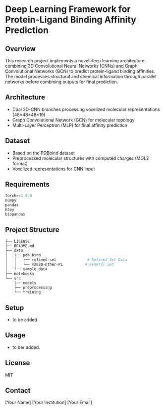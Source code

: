 # Deep Learning Framework for Protein-Ligand Binding Affinity Prediction

## Overview

This research project implements a novel deep learning architecture combining 3D Convolutional Neural Networks (CNNs) and Graph Convolutional Networks (GCN) to predict protein-ligand binding affinities. The model processes structural and chemical information through parallel networks before combining outputs for final prediction.

## Architecture

- Dual 3D-CNN branches processing voxelized molecular representations (48×48×48×19)
- Graph Convolutional Network (GCN) for molecular topology
- Multi-Layer Perceptron (MLP) for final affinity prediction

## Dataset

- Based on the PDBbind dataset
- Preprocessed molecular structures with computed charges (MOL2 format)
- Voxelized representations for CNN input

## Requirements

```python
torch>=1.9.0
numpy
pandas
h5py
biopandas
```

## Project Structure

``` bash
├── LICENSE
├── README.md
├── data
│   ├── pdb_bind
│   │   ├── refined-set              # Refined Set Data
│   │   └── v2020-other-PL          # General Set
│   └── sample_data
├── notebooks
└── src
    ├── models
    ├── preprocessing
    └── training
```

## Setup

- to be added.

## Usage

- to ber added.

<!-- ## Citation
[Add your paper details once published] -->

## License

MIT

## Contact

[Your Name]
[Your Institution]
[Your Email]

